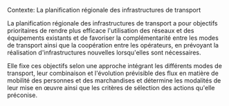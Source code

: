 Contexte: La planification régionale des infrastructures de transport

La planification régionale des infrastructures de transport a pour objectifs prioritaires de rendre plus efficace l'utilisation des réseaux et des équipements existants et de favoriser la complémentarité entre les modes de transport ainsi que la coopération entre les opérateurs, en prévoyant la réalisation d'infrastructures nouvelles lorsqu'elles sont nécessaires.

Elle fixe ces objectifs selon une approche intégrant les différents modes de transport, leur combinaison et l'évolution prévisible des flux en matière de mobilité des personnes et des marchandises et détermine les modalités de leur mise en œuvre ainsi que les critères de sélection des actions qu'elle préconise.
